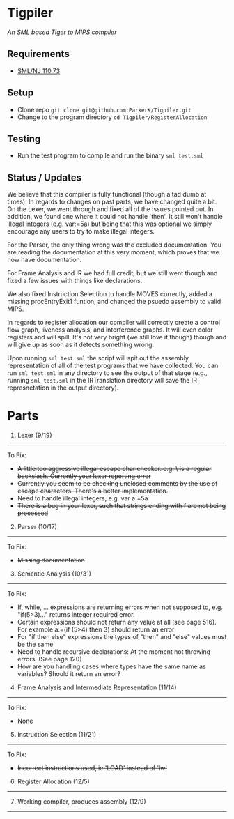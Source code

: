 Tigpiler
========
*An SML based Tiger to MIPS compiler*

Requirements  
------------
+ [SML/NJ 110.73](http://www.smlnj.org/dist/working/110.73/index.html)

Setup
-----
+ Clone repo `git clone git@github.com:ParkerK/Tigpiler.git`
+ Change to the program directory `cd Tigpiler/RegisterAllocation`

Testing
-------
+ Run the test program to compile and run the binary `sml test.sml`

Status / Updates
----------------
We believe that this compiler is fully functional (though a tad dumb at times). In regards to
changes on past parts, we have changed quite a bit. On the Lexer, we went through and fixed all
of the issues pointed out. In addition, we found one where it could not handle 'then'. It still
won't handle illegal integers (e.g. var:=5a) but being that this was optional we simply encourage
any users to try to make illegal integers. 

For the Parser, the only thing wrong was the excluded documentation. You are reading the documentation
at this very moment, which proves that we now have documentation.

For Frame Analysis and IR we had full credit, but we still went though and fixed a few issues with
things like declarations.

We also fixed Instruction Selection to handle MOVES correctly, added a missing procEntryExit1 funtion,
and changed the psuedo assembly to valid MIPS.

In regards to register allocation our compiler will correctly create a control flow graph, liveness
analysis, and interference graphs. It will even color registers and will spill. It's not very bright
(we still love it though) though and will give up as soon as it detects something wrong.

Upon running `sml test.sml` the script will spit out the assembly representation of all of the test programs
that we have collected. You can run `sml test.sml` in any directory to see the output of that stage (e.g., running
`sml test.sml` in the IRTranslation directory will save the IR represnetation in the output directory). 



Parts
=====

1. Lexer (9/19)
---------------
To Fix:  

+ <del> A little too aggressive illegal escape char checker. e.g. \\ is a regular backslash. Currently your lexer reporting error </del>  
+ <del> Currently you seem to be checking unclosed comments by the use of escape characters. There's a better implementation. </del>
+ Need to handle illegal integers, e.g. var a:=5a
+ <del> There is a bug in your lexer, such that strings ending with f are not being processed </del>

2. Parser (10/17)
----------------
To Fix:  

+ <del> Missing documentation </del>

3. Semantic Analysis (10/31)
----------------------------
To Fix:  

+ If, while, ... expressions are returning errors when not supposed to,
e.g. "if(5>3)..." returns integer required error.
+ Certain expressions should not return any value at all (see page
516). For example a:=(if (5>4) then 3) should return an error
+ For "if then else" expressions the types of "then" and "else" values
must be the same
+ Need to handle recursive declarations: At the moment not throwing
errors. (See page 120)
+ How are you handling cases where types have the same name as
variables? Should it return an error?

4. Frame Analysis and Intermediate Representation (11/14)  
---------------------------------------------------------
To Fix:  

+ None

5. Instruction Selection (11/21)  
--------------------------------
To Fix:  

+ <del> Incorrect instructions used, ie 'LOAD' instead of 'lw' </del>

6. Register Allocation (12/5)  
-----------------------------

7. Working compiler, produces assembly (12/9)  
---------------------------------------------
